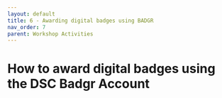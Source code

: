 ```yaml
---
layout: default
title: 6 - Awarding digital badges using BADGR
nav_order: 7
parent: Workshop Activities
---
```


# How to award digital badges using the DSC Badgr Account
